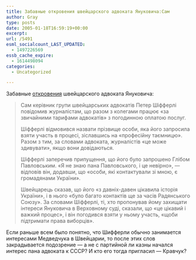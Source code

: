 ```yaml
---
title: Забавные откровения швейцарского адвоката Януковича:Сам
author: Gray
type: posts
date: 2005-01-18T16:59:19+00:00
excerpt:
url: /5491
esml_socialcount_LAST_UPDATED:
  - 1497226569
essb_cache_expire:
  - 1614498094
categories:
  - Uncategorized

---
```








Забавные <a href="http://www3.pravda.com.ua/archive/2005/january/18/news/27.shtml" target="_blank">откровения</a> швейцарского адвоката Януковича:

> Сам керівник групи швейцарських адвокатів Петер Шіфферлі повідомив журналістам, що разом з колегами працює &#171;за звичайними тарифами адвокатів&#187; з погодинною оплатою послуг.
> 
> Шіфферлі відмовився назвати прізвище особи, яка його запросила взяти участь в процесі, зіславшись на &#171;професійну таємницю&#187;. Разом з тим, за словами адвоката, журналістів &#171;це може здивувати&#187;, якщо вони довідаються.
> 
> Шіфферлі заперечив припущення, що його було запрошено Глібом Павловським. &#171;Я не знаю пана Павловського, і це невірно&#187;, &#8212; відповів він, додавши, що &#171;особи, які контактували зі мною, є громадянами України&#187;.
> 
> Швейцарець сказав, що його &#171;з давніх-давен цікавила історія України&#187;, і в нього &#171;було багато контактів ще за часів Радянського Союзу&#187;. За словами Шіфферлі, ті, хто пропонував йому захищати інтереси Януковича в Верховному суді, сказали, що &#171;це цікавий і важкий процес&#187;, і він погодився взяти у ньому участь, &#171;щоби підтримати права виборців&#187;.

Если раньше всем было понятно, что Шифферли обычно занимается интересами Медведчука в Швейцарии, то после этих слов закрадывается подозрение &#8212; а не с партийной ли казны начался интерес пана адвоката к СССР? И кто его тогда пригласил &#8212; Кравчук?